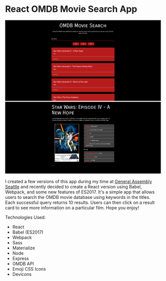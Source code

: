 # React OMDB Movie Search App

![Search View](https://raw.githubusercontent.com/TheCodingCarlson/react-omdb-app/master/images/movie-1.png)
![Details View](https://raw.githubusercontent.com/TheCodingCarlson/react-omdb-app/master/images/movie-2.png)

I created a few versions of this app during my time at [General Assembly Seattle](https://generalassemb.ly/) and recently decided to create a React version using Babel, Webpack, and some new features of ES2017. It's a simple app that allows users to search the OMDB movie database using keywords in the titles. Each successful query returns 10 results. Users can then click on a result card to see more information on a particular film. Hope you enjoy!

<!-- [DEMO]() -->

Technologies Used:

* React
* Babel (ES2017)
* Webpack
* Sass
* Materialize
* Node
* Express
* OMDB API
* Emoji CSS Icons
* Devicons